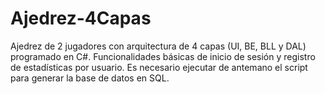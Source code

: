 # Ajedrez-4Capas
Ajedrez de 2 jugadores con arquitectura de 4 capas (UI, BE, BLL y DAL) programado en C#. Funcionalidades básicas de inicio de sesión y registro de estadísticas por usuario.
Es necesario ejecutar de antemano el script para generar la base de datos en SQL.

